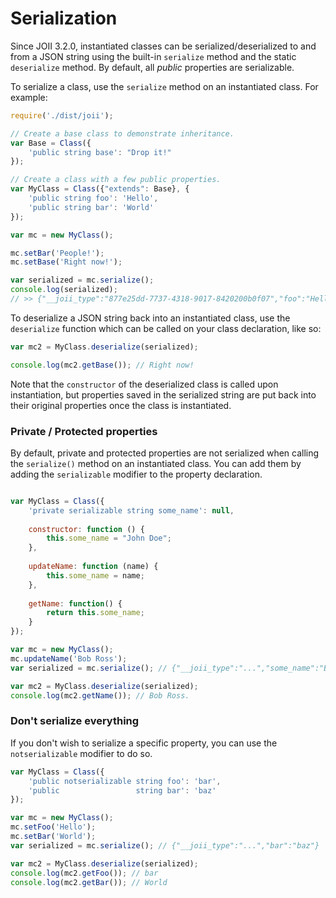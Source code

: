 # Serialization

Since JOII 3.2.0, instantiated classes can be serialized/deserialized to and from a JSON string
using the built-in `serialize` method and the static `deserialize` method. By default, all *public*
properties are serializable.

To serialize a class, use the `serialize` method on an instantiated class.
For example:

```javascript
require('./dist/joii');

// Create a base class to demonstrate inheritance.
var Base = Class({
    'public string base': "Drop it!"
});

// Create a class with a few public properties.
var MyClass = Class({"extends": Base}, {
    'public string foo': 'Hello',
    'public string bar': 'World'
});

var mc = new MyClass();

mc.setBar('People!');
mc.setBase('Right now!');

var serialized = mc.serialize();
console.log(serialized); 
// >> {"__joii_type":"877e25dd-7737-4318-9017-8420200b0f07","foo":"Hello","bar":"People!","base":"Right now!"}
```

To deserialize a JSON string back into an instantiated class, use the `deserialize` function
which can be called on your class declaration, like so:

```javascript
var mc2 = MyClass.deserialize(serialized);

console.log(mc2.getBase()); // Right now!
```

Note that the `constructor` of the deserialized class is called upon instantiation, but properties saved in the
serialized string are put back into their original properties once the class is instantiated.

### Private / Protected properties

By default, private and protected properties are not serialized when calling the `serialize()` 
method on an instantiated class. You can add them by adding the `serializable` modifier to the
property declaration.

```javascript

var MyClass = Class({
    'private serializable string some_name': null,
    
    constructor: function () {
        this.some_name = "John Doe";
    },
    
    updateName: function (name) {
        this.some_name = name;
    },
    
    getName: function() {
        return this.some_name;
    }
});

var mc = new MyClass();
mc.updateName('Bob Ross');
var serialized = mc.serialize(); // {"__joii_type":"...","some_name":"Bob Ross"}

var mc2 = MyClass.deserialize(serialized);
console.log(mc2.getName()); // Bob Ross.
```

### Don't serialize everything

If you don't wish to serialize a specific property, you can use the `notserializable` modifier to do so.

```javascript
var MyClass = Class({
    'public notserializable string foo': 'bar',
    'public                 string bar': 'baz'
});

var mc = new MyClass();
mc.setFoo('Hello');
mc.setBar('World');
var serialized = mc.serialize(); // {"__joii_type":"...","bar":"baz"}

var mc2 = MyClass.deserialize(serialized);
console.log(mc2.getFoo()); // bar
console.log(mc2.getBar()); // World
```

